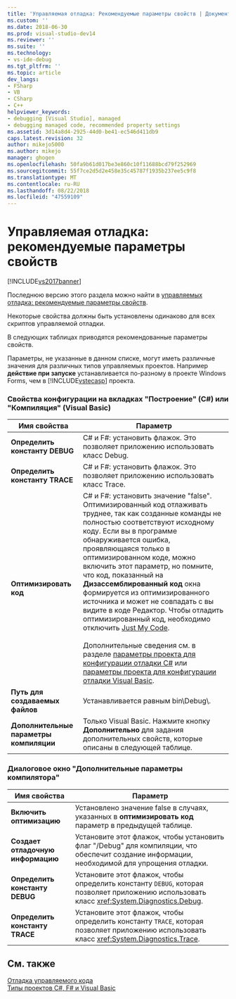 ```yaml
---
title: 'Управляемая отладка: Рекомендуемые параметры свойств | Документация Майкрософт'
ms.custom: ''
ms.date: 2018-06-30
ms.prod: visual-studio-dev14
ms.reviewer: ''
ms.suite: ''
ms.technology:
- vs-ide-debug
ms.tgt_pltfrm: ''
ms.topic: article
dev_langs:
- FSharp
- VB
- CSharp
- C++
helpviewer_keywords:
- debugging [Visual Studio], managed
- debugging managed code, recommended property settings
ms.assetid: 3d14a8d4-2925-44d0-be41-ec546d411db9
caps.latest.revision: 32
author: mikejo5000
ms.author: mikejo
manager: ghogen
ms.openlocfilehash: 50fa9b61d017be3e860c10f11688bcd79f252969
ms.sourcegitcommit: 55f7ce2d5d2e458e35c45787f1935b237ee5c9f8
ms.translationtype: MT
ms.contentlocale: ru-RU
ms.lasthandoff: 08/22/2018
ms.locfileid: "47559109"
---
```

# <a name="managed-debugging-recommended-property-settings"></a>Управляемая отладка: рекомендуемые параметры свойств
[!INCLUDE[vs2017banner](../includes/vs2017banner.md)]

Последнюю версию этого раздела можно найти в [управляемых отладка: рекомендуемые параметры свойств](https://docs.microsoft.com/visualstudio/debugger/managed-debugging-recommended-property-settings).  
  
Некоторые свойства должны быть установлены одинаково для всех скриптов управляемой отладки.  
  
 В следующих таблицах приводятся рекомендованные параметры свойств.  
  
 Параметры, не указанные в данном списке, могут иметь различные значения для различных типов управляемых проектов. Например **действие при запуске** устанавливается по-разному в проекте Windows Forms, чем в [!INCLUDE[vstecasp](../includes/vstecasp-md.md)] проекта.  
  
### <a name="configuration-properties-on-the-build-c-or-compile-visual-basic-tab"></a>Свойства конфигурации на вкладках "Построение" (C#) или "Компиляция" (Visual Basic)  
  
|**Имя свойства**|**Параметр**|  
|-----------------------|-----------------|  
|**Определить константу DEBUG**|C# и F#: установить флажок. Это позволяет приложению использовать класс Debug.|  
|**Определить константу TRACE**|C# и F#: установить флажок. Это позволяет приложению использовать класс Trace.|  
|**Оптимизировать код**|C# и F#: установить значение "false". Оптимизированный код отлаживать труднее, так как созданные команды не полностью соответствуют исходному коду. Если вы в программе обнаруживается ошибка, проявляющаяся только в оптимизированном коде, можно включить этот параметр, но помните, что код, показанный на **Дизассемблированный код** окна формируется из оптимизированного источника и может не совпадать с вы видите в коде Редактор. Чтобы отладить оптимизированный код, необходимо отключить [Just My Code](just-my-code.md).<br /><br /> Дополнительные сведения см. в разделе [параметры проекта для конфигурации отладки C#](../debugger/project-settings-for-csharp-debug-configurations.md) или [параметры проекта для конфигурации отладки Visual Basic](../debugger/project-settings-for-a-visual-basic-debug-configuration.md).|  
|**Путь для создаваемых файлов**|Устанавливается равным bin\Debug\\.|  
|**Дополнительные параметры компиляции**|Только Visual Basic. Нажмите кнопку **Дополнительно** для задания дополнительных свойств, которые описаны в следующей таблице.|  
  
### <a name="advanced-compiler-settings-dialog-box"></a>Диалоговое окно "Дополнительные параметры компилятора"  
  
|**Имя свойства**|**Параметр**|  
|-----------------------|-----------------|  
|**Включить оптимизацию**|Установлено значение false в случаях, указанных в **оптимизировать код** параметр в предыдущей таблице.|  
|**Создает отладочную информацию**|Установите этот флажок, чтобы установить флаг "/Debug" для компиляции, что обеспечит создание информации, необходимой для упрощения отладки.|  
|**Определить константу DEBUG**|Установите этот флажок, чтобы определить константу `DEBUG`, которая позволяет приложению использовать класс <xref:System.Diagnostics.Debug>.|  
|**Определить константу TRACE**|Установите этот флажок, чтобы определить константу `TRACE`, которая позволяет приложению использовать класс <xref:System.Diagnostics.Trace>.|  
  
## <a name="see-also"></a>См. также  
 [Отладка управляемого кода](../debugger/debugging-managed-code.md)   
 [Типы проектов C#, F# и Visual Basic](../debugger/debugging-preparation-csharp-f-hash-and-visual-basic-project-types.md)



